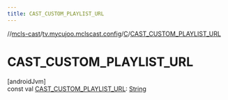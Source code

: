 ```yaml
---
title: CAST_CUSTOM_PLAYLIST_URL
---
```

//[mcls-cast](../../../index.html)/[tv.mycujoo.mclscast.config](../index.html)/[C](index.html)/[CAST_CUSTOM_PLAYLIST_URL](-c-a-s-t_-c-u-s-t-o-m_-p-l-a-y-l-i-s-t_-u-r-l.html)



# CAST_CUSTOM_PLAYLIST_URL



[androidJvm]\
const val [CAST_CUSTOM_PLAYLIST_URL](-c-a-s-t_-c-u-s-t-o-m_-p-l-a-y-l-i-s-t_-u-r-l.html): [String](https://kotlinlang.org/api/latest/jvm/stdlib/kotlin/-string/index.html)




